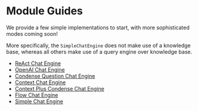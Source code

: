 # Module Guides

We provide a few simple implementations to start, with more sophisticated modes coming soon!

More specifically, the `SimpleChatEngine` does not make use of a knowledge base,
whereas all others make use of a query engine over knowledge base.

- [ReAct Chat Engine](../../../examples/chat_engine/chat_engine_react.ipynb)
- [OpenAI Chat Engine](../../../examples/chat_engine/chat_engine_openai.ipynb)
- [Condense Question Chat Engine](../../../examples/chat_engine/chat_engine_condense_question.ipynb)
- [Context Chat Engine](../../../examples/chat_engine/chat_engine_context.ipynb)
- [Context Plus Condense Chat Engine](../../../examples/chat_engine/chat_engine_condense_plus_context.ipynb)
- [Flow Chat Engine](../../../examples/chat_engine/chat_engine_flow.ipynb)
- [Simple Chat Engine](../../../examples/chat_engine/chat_engine_repl.ipynb)
